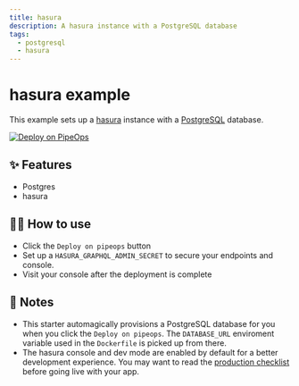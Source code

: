 ```yaml
---
title: hasura
description: A hasura instance with a PostgreSQL database
tags:
  - postgresql
  - hasura
---
```


# hasura example

This example sets up a [hasura](https://hasura.io/opensource/) instance with a [PostgreSQL](https://www.postgresql.org/) database.

[![Deploy on PipeOps](https://railway.app/button.svg)](https://railway.app/new/template/hasura)

## ✨ Features

- Postgres
- hasura

## 💁‍♀️ How to use

- Click the `Deploy on pipeops` button
- Set up a `HASURA_GRAPHQL_ADMIN_SECRET` to secure your endpoints and console.
- Visit your console after the deployment is complete

## 📝 Notes

- This starter automagically provisions a PostgreSQL database for you when you click the `Deploy on pipeops`. The `DATABASE_URL` enviroment variable used in the `Dockerfile` is picked up from there.
- The hasura console and dev mode are enabled by default for a better development experience. You may want to read the [production checklist](https://hasura.io/docs/latest/graphql/core/deployment/production-checklist.html) before going live with your app.
